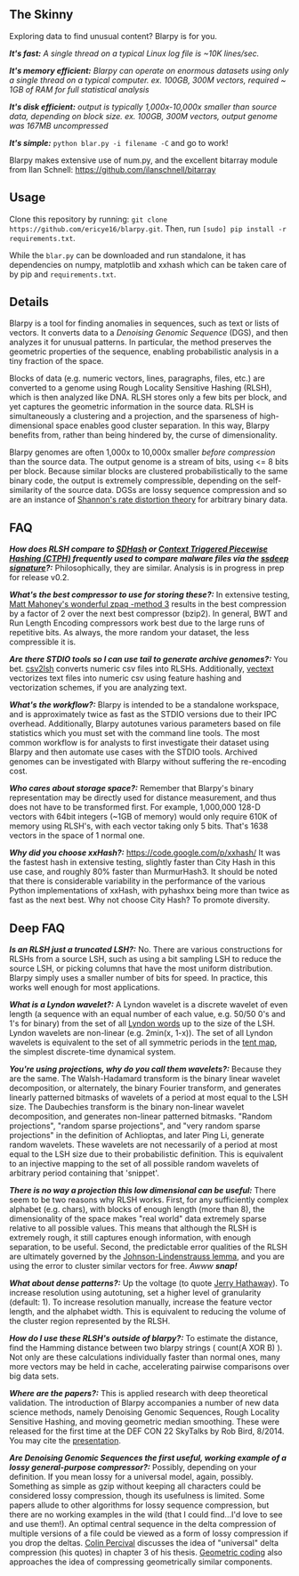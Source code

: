 ## The Skinny

Exploring data to find unusual content? Blarpy is for you.

***It's fast:*** *A single thread on a typical Linux log file is ~10K lines/sec.*

***It's memory efficient:*** *Blarpy can operate on enormous datasets using only a single thread on a typical computer. ex. 100GB, 300M vectors, required ~ 1GB of RAM for full statistical analysis*

***It's disk efficient:*** *output is typically 1,000x-10,000x smaller than source data, depending on block size. ex. 100GB, 300M vectors, output genome was 167MB uncompressed*

***It's simple:*** `python blar.py -i filename -C` and go to work!

Blarpy makes extensive use of num.py, and the excellent bitarray module from Ilan Schnell: https://github.com/ilanschnell/bitarray

## Usage

Clone this repository by running: `git clone https://github.com/ericye16/blarpy.git`.
Then, run `[sudo] pip install -r requirements.txt`.

While the `blar.py` can be downloaded and run standalone, it has dependencies on numpy, matplotlib and xxhash which can be taken care of by pip and `requirements.txt`.

## Details

Blarpy is a tool for finding anomalies in sequences, such as text or lists of vectors. It converts data to a *Denoising Genomic Sequence* (DGS), and then analyzes it for unusual patterns. In particular, the method preserves the geometric properties of the sequence, enabling probabilistic analysis in a tiny fraction of the space.

Blocks of data (e.g. numeric vectors, lines, paragraphs, files, etc.) are converted to a genome using Rough Locality Sensitive Hashing (RLSH), which is then analyzed like DNA. RLSH stores only a few bits per block, and yet captures the geometric information in the source data. RLSH is simultaneously a clustering and a projection, and the sparseness of high-dimensional space enables good cluster separation. In this way, Blarpy benefits from, rather than being hindered by, the curse of dimensionality.

Blarpy genomes are often 1,000x to 10,000x smaller *before compression* than the source data. The output genome is a stream of bits, using <= 8 bits per block. Because similar blocks are clustered probabilistically to the same binary code, the output is extremely compressible, depending on the self-similarity of the source data. DGSs are lossy sequence compression and so are an instance of [Shannon's rate distortion theory](http://www.wikiwand.com/en/Rate%E2%80%93distortion_theory) for arbitrary binary data.

## FAQ

***How does RLSH compare to [SDHash](http://roussev.net/sdhash/sdhash.html) or [Context Triggered Piecewise Hashing (CTPH)](http://dfrws.org/2006/proceedings/12-Kornblum.pdf) frequently used to compare malware files via the [ssdeep signature](http://ssdeep.sourceforge.net/)?:*** Philosophically, they are similar. Analysis is in progress in prep for release v0.2.

***What's the best compressor to use for storing these?:*** In extensive testing, [Matt Mahoney's wonderful zpaq -method 3](http://www.wikiwand.com/en/ZPAQ) results in the best compression by a factor of 2 over the next best compressor (bzip2). In general, BWT and Run Length Encoding compressors work best due to the large runs of repetitive bits. As always, the more random your dataset, the less compressible it is.

***Are there STDIO tools so I can use tail to generate archive genomes?:*** You bet. [csv2lsh](https://code.google.com/p/csv2lsh/) converts numeric csv files into RLSHs. Additionally, [vectext](https://code.google.com/p/vectxt/) vectorizes text files into numeric csv using feature hashing and vectorization schemes, if you are analyzing text.

***What's the workflow?:*** Blarpy is intended to be a standalone workspace, and is approximately twice as fast as the STDIO versions due to their IPC overhead. Additionally, Blarpy autotunes various parameters based on file statistics which you must set with the command line tools. The most common workflow is for analysts to first investigate their dataset using Blarpy and then automate use cases with the STDIO tools. Archived genomes can be investigated with Blarpy without suffering the re-encoding cost.

***Who cares about storage space?:*** Remember that Blarpy's binary representation may be directly used for distance measurement, and thus does not have to be transformed first. For example, 1,000,000 128-D vectors with 64bit integers (~1GB of memory) would only require 610K of memory using RLSH's, with each vector taking only 5 bits. That's 1638 vectors in the space of 1 normal one.

***Why did you choose xxHash?:*** https://code.google.com/p/xxhash/ It was the fastest hash in extensive testing, slightly faster than City Hash in this use case, and roughly 80% faster than MurmurHash3. It should be noted that there is considerable variability in the performance of the various Python implementations of xxHash, with pyhashxx being more than twice as fast as the next best. Why not choose City Hash? To promote diversity.

## Deep FAQ

***Is an RLSH just a truncated LSH?:*** No. There are various constructions for RLSHs from a source LSH, such as using a bit sampling LSH to reduce the source LSH, or picking columns that have the most uniform distribution. Blarpy simply uses a smaller number of bits for speed. In practice, this works well enough for most applications.

***What is a Lyndon wavelet?:*** A Lyndon wavelet is a discrete wavelet of even length (a sequence with an equal number of each value, e.g. 50/50 0's and 1's for binary) from the set of all [Lyndon words](http://www.wikiwand.com/en/Lyndon_word) up to the size of the LSH. Lyndon wavelets are non-linear (e.g. 2min(x, 1-x)). The set of all Lyndon wavelets is equivalent to the set of all symmetric periods in the [tent map](http://www.wikiwand.com/en/Tent_map), the simplest discrete-time dynamical system.

***You're using projections, why do you call them wavelets?:*** Because they are the same. The Walsh-Hadamard transform is the binary linear wavelet decomposition, or alternately, the binary Fourier transform, and generates linearly patterned bitmasks of wavelets of a period at most equal to the LSH size. The Daubechies transform is the binary non-linear wavelet decomposition, and generates non-linear patterned bitmasks. "Random projections", "random sparse projections", and "very random sparse projections" in the definition of Achlioptas, and later Ping Li, generate random wavelets. These wavelets are not necessarily of a period at most equal to the LSH size due to their probabilistic definition. This is equivalent to an injective mapping to the set of all possible random wavelets of arbitrary period containing that 'snippet'.

***There is no way a projection this low dimensional can be useful:*** There seem to be two reasons why RLSH works. First, for any sufficiently complex alphabet (e.g. chars), with blocks of enough length (more than 8), the dimensionality of the space makes "real world" data extremely sparse relative to all possible values. This means that although the RLSH is extremely rough, it still captures enough information, with enough separation, to be useful. Second, the predictable error qualities of the RLSH are ultimately governed by the [Johnson-Lindenstrauss lemma](http://www.wikiwand.com/en/Johnson%E2%80%93Lindenstrauss_lemma), and you are using the error to cluster similar vectors for free. *Awww* ***snap!***

***What about dense patterns?:*** Up the voltage (to quote [Jerry Hathaway](http://www.imdb.com/character/ch0017496/?ref_=tt_cl_t4)). To increase resolution using autotuning, set a higher level of granularity (default: 1). To increase resolution manually, increase the feature vector length, and the alphabet width. This is equivalent to reducing the volume of the cluster region represented by the RLSH.

***How do I use these RLSH's outside of blarpy?:*** To estimate the distance, find the Hamming distance between two blarpy strings ( count(A XOR B) ). Not only are these calculations individually faster than normal ones, many more vectors may be held in cache, accelerating pairwise comparisons over big data sets.

***Where are the papers?:*** This is applied research with deep theoretical validation. The introduction of Blarpy accompanies a number of new data science methods, namely Denoising Genomic Sequences, Rough Locality Sensitive Hashing, and moving geometric median smoothing. These were released for the first time at the DEF CON 22 SkyTalks by Rob Bird, 8/2014. You may cite the [presentation](http://www.slideshare.net/RobBird/genomic-en).

***Are Denoising Genomic Sequences the first useful, working example of a lossy general-purpose compressor?:*** Possibly, depending on your definition. If you mean lossy for a universal model, again, possibly. Something as simple as gzip without keeping all characters could be considered lossy compression, though its usefulness is limited. Some papers allude to other algorithms for lossy sequence compression, but there are no working examples in the wild (that I could find...I'd love to see and use them!). An optimal central sequence in the delta compression of multiple versions of a file could be viewed as a form of lossy compression if you drop the deltas. [Colin Percival](http://maths-people.anu.edu.au/~brent/pd/Percival-thesis.pdf) discusses the idea of "universal" delta compression (his quotes) in chapter 3 of his thesis. [Geometric coding](http://128.148.66.142/taubin/pdfs/taubin-etal-pieee98.pdf) also approaches the idea of compressing geometrically similar components.
